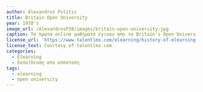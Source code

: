 ```yaml
---
author: Alexandros Politis
title: Britain Open University
year: 1970's
image_url: /AlexandrosP38/images/britain-open-university.jpg
caption: Τα πρώτα online μαθήματα έγιναν απο το Britain's Open University στην δεκαετία του 70. Ενώ αρχικά γινόντουσαν μέσω email, καθώς το ίντερνετ άκμασε χρησιμοποιήθηκαν διάφορα διαδραστικά συστήματα online.
license_url: 'https://www.talentlms.com/elearning/history-of-elearning'
license_text: Courtesy of talentlms.com
categories:
  - Elearning 
  - Εκπαίδευση απο απόσταση
tags:
  - elearning
  - open university
---
```

